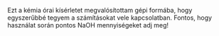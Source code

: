 Ezt a kémia órai kísérletet megvalósítottam gépi formába, hogy egyszerűbbé tegyem a számításokat vele kapcsolatban. Fontos, hogy használat során pontos NaOH mennyiségeket adj meg!
